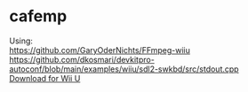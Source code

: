 # cafemp
Using:  
https://github.com/GaryOderNichts/FFmpeg-wiiu  
https://github.com/dkosmari/devkitpro-autoconf/blob/main/examples/wiiu/sdl2-swkbd/src/stdout.cpp  
[Download for Wii U](https://drive.google.com/file/d/1cOJUDvNAlvg8afBw6ELQak6Ecj8D60Cc/view?usp=sharing)
